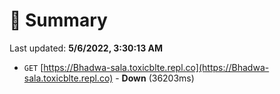 # 📖 Summary
Last updated: **5/6/2022, 3:30:13 AM**

- `GET` [https://Bhadwa-sala.toxicblte.repl.co](https://Bhadwa-sala.toxicblte.repl.co) - **Down** (36203ms)

